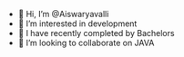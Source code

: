 - 👋 Hi, I’m @Aiswaryavalli
- 👀 I’m interested in development
- 🌱 I have recently completed by Bachelors
- 💞️ I’m looking to collaborate on JAVA
